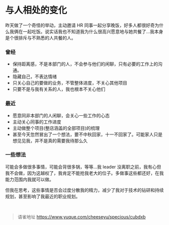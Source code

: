 # 与人相处的变化
昨天做了一个奇怪的举动，主动邀请 HR 同事一起分享晚饭，好多人都很好奇为什么我俩在一起吃饭。说实话我也不知道我为什么很高兴愿意地与她共餐了...我本身是个很排斥与不熟悉的人共餐的人。

### 曾经

- 保持距离感，不是本部门的人，不会参与他们的闲聊，只有必要的工作上的沟通。
- 隐藏自己，不表达情绪
- 只关心自己的要做的业务，不管整体进度，不关心其他项目
- 只要不是与我有关系的人，我也根本不关心他们

### 最近

- 愿意同非本部门的人闲聊，会关心一些工作的心态
- 主动关心同事的工作进度
- 主动做整个项目(整店涵盖的全部项目)的梳理
- 甚至今天忽然冒出了一个想法，要不中秋回家，十一不回家了。可能家人只是想见见我，并不是真的需要我待那么久

### 一些想法

可能会多做很多事情，可能会背很多锅，等等...我 leader 没离职之前，我有心但我不会做，因为这越权了，我肯定不能抢我老大的位子。多做事这些都还好，在我能力范围内我就可以做。

但我在思考，这些事情是否会过度分散我的精力，减少了我对于技术的钻研和持续规划，甚至影响了我最近的职业规划。

<br>
  
> 语雀地址 https://www.yuque.com/cheeseyu/specious/cubdxb